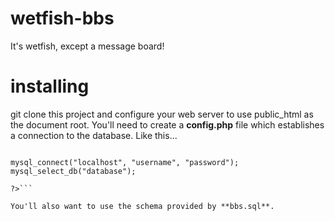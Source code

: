 # wetfish-bbs
It's wetfish, except a message board!


# installing
git clone this project and configure your web server to use public_html as the document root.
You'll need to create a **config.php** file which establishes a connection to the database. Like this...

```<?php

mysql_connect("localhost", "username", "password");
mysql_select_db("database");

?>```

You'll also want to use the schema provided by **bbs.sql**.
